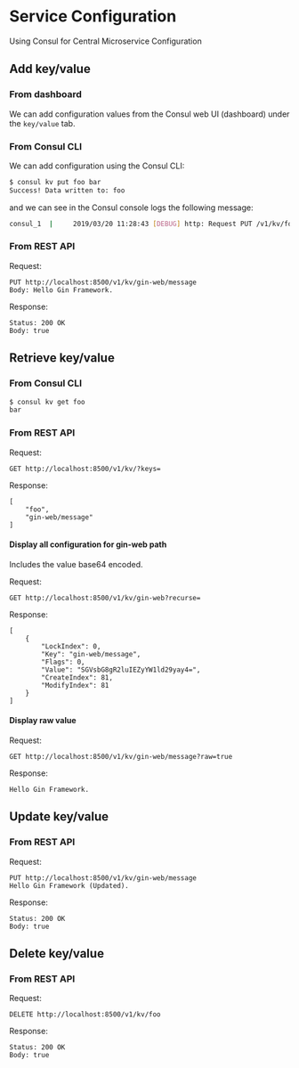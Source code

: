 # Service Configuration
Using Consul for Central Microservice Configuration

## Add key/value

### From dashboard
We can add configuration values from the Consul web UI (dashboard) under the `key/value` tab.

### From Consul CLI
We can add configuration using the Consul CLI:

``` bash
$ consul kv put foo bar
Success! Data written to: foo
```

and we can see in the Consul console logs the following message:

```bash 
consul_1  |     2019/03/20 11:28:43 [DEBUG] http: Request PUT /v1/kv/foo (457.4µs) from=172.19.0.1:60150
```

### From REST API

Request:
```
PUT http://localhost:8500/v1/kv/gin-web/message
Body: Hello Gin Framework.
```

Response:
``` 
Status: 200 OK
Body: true
```

## Retrieve key/value 

### From Consul CLI
``` bash 
$ consul kv get foo
bar
```

### From REST API

Request:
```
GET http://localhost:8500/v1/kv/?keys=
```

Response:
``` 
[
    "foo",
    "gin-web/message"
]
```

#### Display all configuration for gin-web path
Includes the value base64 encoded.

Request:
```
GET http://localhost:8500/v1/kv/gin-web?recurse=
```

Response:
``` 
[
    {
        "LockIndex": 0,
        "Key": "gin-web/message",
        "Flags": 0,
        "Value": "SGVsbG8gR2luIEZyYW1ld29yay4=",
        "CreateIndex": 81,
        "ModifyIndex": 81
    }
]
```

#### Display raw value

Request:
```
GET http://localhost:8500/v1/kv/gin-web/message?raw=true
```

Response:
``` 
Hello Gin Framework.
```

## Update key/value 

### From REST API

Request:
```
PUT http://localhost:8500/v1/kv/gin-web/message
Hello Gin Framework (Updated).
```

Response:
``` 
Status: 200 OK
Body: true
```



## Delete key/value 

### From REST API

Request:
```
DELETE http://localhost:8500/v1/kv/foo
```

Response:
``` 
Status: 200 OK
Body: true
```


